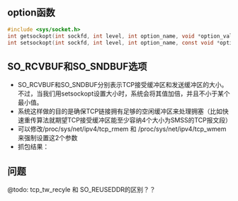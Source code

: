 
## option函数

```c
#include <sys/socket.h>
int getsockopt(int sockfd, int level, int option_name, void *option_value, socklen_t *restrict option_len)
int setsockopt(int sockfd, int level, int option_name, const void *option_value, socklen_t option_len)
```

## SO_RCVBUF和SO_SNDBUF选项

- SO_RCVBUF和SO_SNDBUF分别表示TCP接受缓冲区和发送缓冲区的大小。不过，当我们用setsockopt设置大小时，系统会将其值加倍，并且不小于某个最小值。
- 系统这样做的目的是确保TCP链接拥有足够的空闲缓冲区来处理拥塞（比如快速重传算法就期望TCP接受缓冲区能至少容纳4个大小为SMSS的TCP报文段）
- 可以修改/proc/sys/net/ipv4/tcp_rmem 和 /proc/sys/net/ipv4/tcp_wmem 来强制设置这2个参数
- 抓包结果：

## 问题  
@todo: tcp_tw_recyle 和 SO_REUSEDDR的区别？？